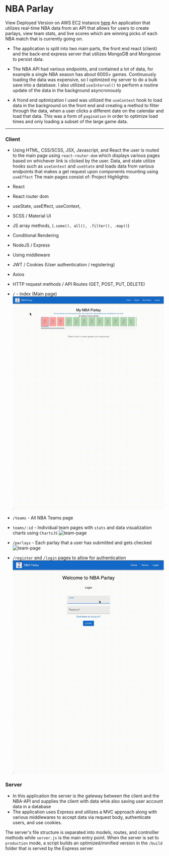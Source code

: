 # NBA Parlay
View Deployed Version on AWS EC2 instance [here](http://34.222.48.98:4001/)
An application that utilizes real-time NBA data from an API that allows for users to create parlays, view team stats, and live scores which are winning picks of each NBA match that is currently going on.
* The application is split into two main parts, the front end react (client) and the back-end express server that utilizes MongoDB and Mongoose to persist data.

* The NBA API had various endpoints, and contained a lot of data, for example a single NBA season has about 6000+ games. Continuously loading the data was expensive, so I optimized my server to do a bulk save into a database. I also utilized `useInterval()` to perform a routine update of the data in the background asyncronously

* A frond end optimization I used was utilized the `useContext` hook to load data in the background on the front end and creating a method to filter through the data, when a user clicks a different date on the calendar and load that data. This was a form of `pagination` in order to optimize load times and only loading a subset of the large game data.

---
### Client
* Using HTML, CSS/SCSS, JSX, Javascript, and React the user is routed to the main page using `react-router-dom` which displays various pages based on whichever link is clicked by the user. Data, and state utilize hooks such as `useContext` and `useState` and loads data from various endpoints that makes a get request upon components mounting using `useEffect` The main pages consist of:
Project Highlights:
* React
* React router dom
* useState, useEffect, useContext, 
* SCSS / Material UI
* JS array methods, (`.some(), all(), .filter(), .map()`)
* Conditional Rendering 
* NodeJS / Express
* Using middleware
* JWT / Cookies (User authentication / registering)
* Axios
* HTTP request methods  / API Routes (GET, POST, PUT, DELETE)



* `/` - index (Main page)
![main-page](./assets/main-page-gif.gif)
* `/teams` - All NBA Teams page
* `teams/:id` - Individual team pages with `stats` and data visualization charts using `ChartsJS` 
![team-page](./assets/team-page-gif.gif)

* `/parlays` - Each parlay that a user has submitted and gets checked
![team-page](./assets/parlay-page-gif.gif)


* `/register` and `/login` pages to allow for authentication
![team-page](./assets/login-gif.gif)

### Server
* In this application the server is the gateway between the client and the NBA-API and supplies the client with data whie also saving user account data in a database
* The application uses Express and utilizes a MVC approach along with various middlewares to accept data via request body, authenticate users, and use cookies.

The server's file structure is separated into models, routes, and controlller methods while `server.js` is the main entry point. When the server is set to `production` mode, a script builds an optimized/minified version in the `/build` folder that is served by the Express server